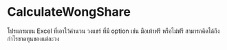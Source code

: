 # CalculateWongShare
โปรแกรมบน Excel ที่เอาไว้คำนวน วงแชร์ ที่มี option เช่น มือเท้าฟรี หรือไม่ฟรี สามารถคิดได้ถึงกำไรขาดทุนของแต่ละวง 
